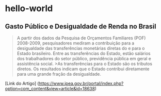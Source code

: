# hello-world

## Gasto Público e Desigualdade de Renda no Brasil 

>A partir dos dados da Pesquisa de Orçamentos Familiares (POF) 2008-2009, pesquisadores mediram a contribuição
para a desigualdade das transferências monetárias diretas do e para o Estado brasileiro. 
>Entre as transferências do Estado, estão salários dos trabalhadores do setor público, previdência pública em geral e assistência social. >As transferências para o Estado são os tributos diretos. 
>Os resultados indicam que o Estado contribui diretamente para uma grande fração da desigualdade.

[Link do Artigo] (https://www.ipea.gov.br/portal/index.php?option=com_content&view=article&id=18638)

